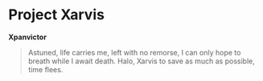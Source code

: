 # Project Xarvis
**Xpanvictor**

> Astuned, life carries me, left with no remorse, I can only hope to breath while I await death.
Halo, Xarvis to save as much as possible, time flees.
